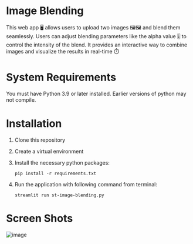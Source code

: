 # Image Blending
This web app 🖥️ allows users to upload two images 🖼️🖼️ and blend them seamlessly. Users can adjust blending parameters like the alpha value 🎚️ to control the intensity of the blend. It provides an interactive way to combine images and visualize the results in real-time ⏱️

# System Requirements
You must have Python 3.9 or later installed. Earlier versions of python may not compile.

# Installation
1.  Clone this repository
2. Create a virtual environment
3. Install the necessary python packages:

   `pip install -r requirements.txt`
5. Run the application with following command from terminal:

   `streamlit run st-image-blending.py`

# Screen Shots
![image](https://github.com/user-attachments/assets/a2ecd443-d361-4124-b2b8-400218baa981)

